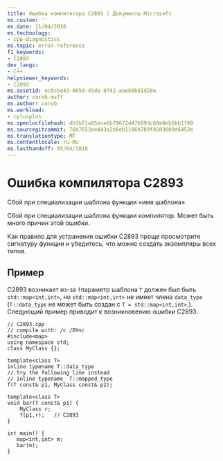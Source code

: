 ```yaml
---
title: Ошибка компилятора C2893 | Документы Microsoft
ms.custom: ''
ms.date: 11/04/2016
ms.technology:
- cpp-diagnostics
ms.topic: error-reference
f1_keywords:
- C2893
dev_langs:
- C++
helpviewer_keywords:
- C2893
ms.assetid: ec0cbe43-005d-45da-8742-aaeb9b81d28e
author: corob-msft
ms.author: corob
ms.workload:
- cplusplus
ms.openlocfilehash: db3b71a05ece6b79672d47699dc68e0eb5bb1f60
ms.sourcegitcommit: 76b7653ae443a2b8eb1186b789f8503609d6453e
ms.translationtype: MT
ms.contentlocale: ru-RU
ms.lasthandoff: 05/04/2018
---
```

# <a name="compiler-error-c2893"></a>Ошибка компилятора C2893
Сбой при специализации шаблона функции «имя шаблона»  
  
 Сбой при специализации шаблона функции компилятор. Может быть много причин этой ошибки.  
  
 Как правило для устранения ошибки C2893 проще просмотрите сигнатуру функции и убедитесь, что можно создать экземпляры всех типов.  
  
## <a name="example"></a>Пример  
 C2893 возникает из-за `f`параметр шаблона `T` должен был быть `std::map<int,int>`, но `std::map<int,int>` не имеет члена `data_type` (`T::data_type` не может быть создан с `T = std::map<int,int>`.). Следующий пример приводит к возникновению ошибки C2893.  
  
```  
// C2893.cpp  
// compile with: /c /EHsc  
#include<map>  
using namespace std;  
class MyClass {};  
  
template<class T>   
inline typename T::data_type  
// try the following line instead  
// inline typename  T::mapped_type  
f(T const& p1, MyClass const& p2);  
  
template<class T>  
void bar(T const& p1) {  
    MyClass r;  
    f(p1,r);   // C2893  
}  
  
int main() {  
   map<int,int> m;  
   bar(m);  
}  
```